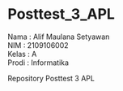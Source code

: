 # Posttest_3_APL

Nama  : Alif Maulana Setyawan\
NIM   : 2109106002\
Kelas : A\
Prodi : Informatika

Repository Posttest 3 APL
